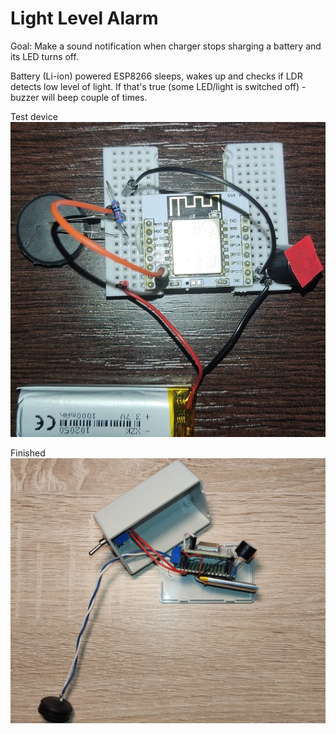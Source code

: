 # Light Level Alarm

Goal: Make a sound notification when charger stops sharging a battery and its LED turns off.

Battery (Li-ion) powered ESP8266 sleeps, wakes up and checks if LDR detects low level of light.
If that's true (some LED/light is switched off) - buzzer will beep couple of times.

Test device
![Test device](docs/light_level_test_device.jpg)

Finished
![Finished](docs/light_level_finished.jpg)
